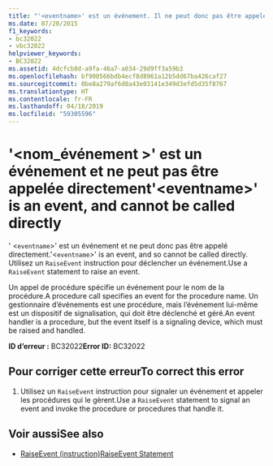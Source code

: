 ```yaml
---
title: "'<eventname>' est un événement. Il ne peut donc pas être appelé directement"
ms.date: 07/20/2015
f1_keywords:
- bc32022
- vbc32022
helpviewer_keywords:
- BC32022
ms.assetid: 4dcfcb8d-a9fa-46a7-a034-29d9ff3a59b3
ms.openlocfilehash: bf900566bdb4ecf8d8961a12b5dd67ba426caf27
ms.sourcegitcommit: 0be8a279af6d8a43e03141e349d3efd5d35f8767
ms.translationtype: HT
ms.contentlocale: fr-FR
ms.lasthandoff: 04/18/2019
ms.locfileid: "59305596"
---
```

# <a name="eventname-is-an-event-and-cannot-be-called-directly"></a><span data-ttu-id="ff719-102">'\<nom_événement >' est un événement et ne peut pas être appelée directement</span><span class="sxs-lookup"><span data-stu-id="ff719-102">'\<eventname>' is an event, and cannot be called directly</span></span>
<span data-ttu-id="ff719-103">' <`eventname`>' est un événement et ne peut donc pas être appelé directement.</span><span class="sxs-lookup"><span data-stu-id="ff719-103">'<`eventname`>' is an event, and so cannot be called directly.</span></span> <span data-ttu-id="ff719-104">Utilisez un `RaiseEvent` instruction pour déclencher un événement.</span><span class="sxs-lookup"><span data-stu-id="ff719-104">Use a `RaiseEvent` statement to raise an event.</span></span>  
  
 <span data-ttu-id="ff719-105">Un appel de procédure spécifie un événement pour le nom de la procédure.</span><span class="sxs-lookup"><span data-stu-id="ff719-105">A procedure call specifies an event for the procedure name.</span></span> <span data-ttu-id="ff719-106">Un gestionnaire d’événements est une procédure, mais l’événement lui-même est un dispositif de signalisation, qui doit être déclenché et géré.</span><span class="sxs-lookup"><span data-stu-id="ff719-106">An event handler is a procedure, but the event itself is a signaling device, which must be raised and handled.</span></span>  
  
 <span data-ttu-id="ff719-107">**ID d’erreur :** BC32022</span><span class="sxs-lookup"><span data-stu-id="ff719-107">**Error ID:** BC32022</span></span>  
  
## <a name="to-correct-this-error"></a><span data-ttu-id="ff719-108">Pour corriger cette erreur</span><span class="sxs-lookup"><span data-stu-id="ff719-108">To correct this error</span></span>  
  
1. <span data-ttu-id="ff719-109">Utilisez un `RaiseEvent` instruction pour signaler un événement et appeler les procédures qui le gèrent.</span><span class="sxs-lookup"><span data-stu-id="ff719-109">Use a `RaiseEvent` statement to signal an event and invoke the procedure or procedures that handle it.</span></span>  
  
## <a name="see-also"></a><span data-ttu-id="ff719-110">Voir aussi</span><span class="sxs-lookup"><span data-stu-id="ff719-110">See also</span></span>

- [<span data-ttu-id="ff719-111">RaiseEvent (instruction)</span><span class="sxs-lookup"><span data-stu-id="ff719-111">RaiseEvent Statement</span></span>](../../../visual-basic/language-reference/statements/raiseevent-statement.md)
